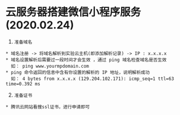 # 云服务器搭建微信小程序服务 (2020.02.24)

1. `准备域名`
```
* 域名注册 -> 将域名解析到实验云主机(即添加解析记录) -> IP : x.x.x.x 
* 域名设置解析后需要过一段时间才会生效 ，通过 ping 域名检查域名是否生效
  如： ping www.yourmpdomain.com
* ping 命令返回的信息中含有你设置的解析的 IP 地址，说明解析成功
  如： 4 bytes from x.x.x.x (129.204.102.171): icmp_seq=1 ttl=63 time=0.392 ms
```
2. `准备证书`
```
* 腾讯云网站看搜ssl证书，进行申请即可

```